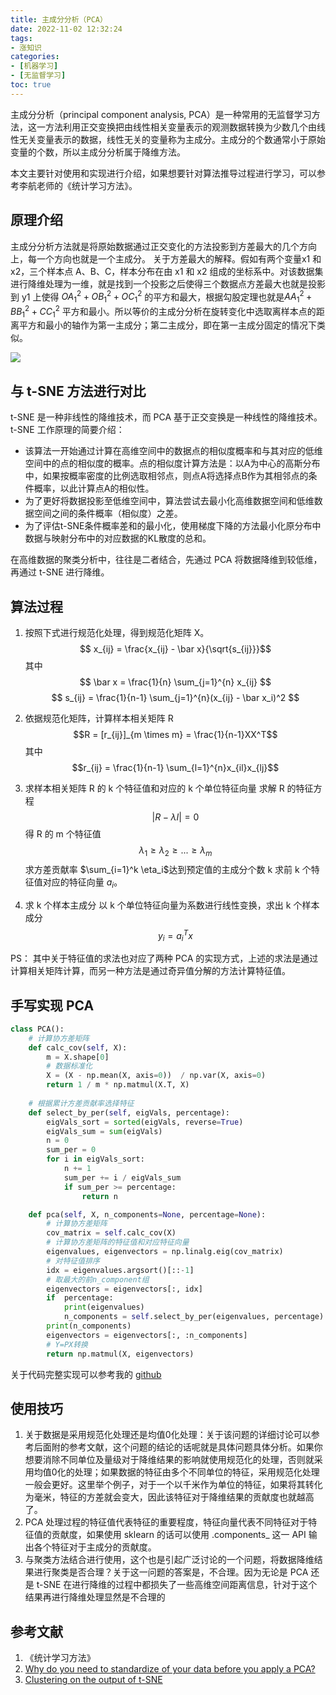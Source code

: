 ```yaml
---
title: 主成分分析（PCA）
date: 2022-11-02 12:32:24
tags:
- 涨知识
categories:
- [机器学习]
- [无监督学习]
toc: true
---
```


主成分分析（principal component analysis, PCA）是一种常用的无监督学习方法，这一方法利用正交变换把由线性相关变量表示的观测数据转换为少数几个由线性无关变量表示的数据，线性无关的变量称为主成分。主成分的个数通常小于原始变量的个数，所以主成分分析属于降维方法。

本文主要针对使用和实现进行介绍，如果想要针对算法推导过程进行学习，可以参考李航老师的《统计学习方法》。
<!-- more -->
## 原理介绍

主成分分析方法就是将原始数据通过正交变化的方法投影到方差最大的几个方向上，每一个方向也就是一个主成分。
关于方差最大的解释。假如有两个变量x1 和 x2，三个样本点 A、B、C，样本分布在由 x1 和 x2 组成的坐标系中。对该数据集进行降维处理为一维，就是找到一个投影之后使得三个数据点方差最大也就是投影到 y1 上使得 $OA_1^2 + OB_1^2 + OC_1^2$ 的平方和最大，根据勾股定理也就是$AA_1^2 + BB_1^2 + CC_1^2$ 平方和最小。所以等价的主成分分析在旋转变化中选取离样本点的距离平方和最小的轴作为第一主成分；第二主成分，即在第一主成分固定的情况下类似。

![](/images/PCA/PCA.png)

## 与 t-SNE 方法进行对比

t-SNE 是一种非线性的降维技术，而 PCA 基于正交变换是一种线性的降维技术。t-SNE 工作原理的简要介绍：
- 该算法一开始通过计算在高维空间中的数据点的相似度概率和与其对应的低维空间中的点的相似度的概率。点的相似度计算方法是：以A为中心的高斯分布中，如果按概率密度的比例选取相邻点，则点A将选择点B作为其相邻点的条件概率，以此计算点A的相似性。
- 为了更好将数据投影至低维空间中，算法尝试去最小化高维数据空间和低维数据空间之间的条件概率（相似度）之差。
- 为了评估t-SNE条件概率差和的最小化，使用梯度下降的方法最小化原分布中数据与映射分布中的对应数据的KL散度的总和。

在高维数据的聚类分析中，往往是二者结合，先通过 PCA 将数据降维到较低维，再通过 t-SNE 进行降维。

## 算法过程

1. 按照下式进行规范化处理，得到规范化矩阵 X。
$$ x_{ij} = \frac{x_{ij} - \bar x}{\sqrt{s_{ij}}}$$
其中
$$ \bar x = \frac{1}{n} \sum_{j=1}^{n} x_{ij} $$
$$ s_{ij} = \frac{1}{n-1} \sum_{j=1}^{n}(x_{ij} - \bar x_i)^2 $$

2. 依据规范化矩阵，计算样本相关矩阵 R
$$R = [r_{ij}]_{m \times m} = \frac{1}{n-1}XX^T$$
其中
$$r_{ij} = \frac{1}{n-1} \sum_{l=1}^{n}x_{il}x_{lj}$$

3. 求样本相关矩阵 R 的 k 个特征值和对应的 k 个单位特征向量
求解 R 的特征方程
$$|R - \lambda I| = 0$$
得 R 的 m 个特征值
$$\lambda_1 \geq \lambda_2 \geq ... \geq \lambda_m$$
求方差贡献率 $\sum_{i=1}^k \eta_i$达到预定值的主成分个数 k
求前 k 个特征值对应的特征向量 $a_i$。

4. 求 k 个样本主成分
以 k 个单位特征向量为系数进行线性变换，求出 k 个样本成分
$$y_i = a_i^Tx$$

PS：
其中关于特征值的求法也对应了两种 PCA 的实现方式，上述的求法是通过计算相关矩阵计算，而另一种方法是通过奇异值分解的方法计算特征值。


## 手写实现 PCA

``` python
class PCA():
    # 计算协方差矩阵
    def calc_cov(self, X):
        m = X.shape[0]
        # 数据标准化
        X = (X - np.mean(X, axis=0))  / np.var(X, axis=0)
        return 1 / m * np.matmul(X.T, X)
    
    # 根据累计方差贡献率选择特征
    def select_by_per(self, eigVals, percentage):
        eigVals_sort = sorted(eigVals, reverse=True)
        eigVals_sum = sum(eigVals)
        n = 0
        sum_per = 0
        for i in eigVals_sort:
            n += 1
            sum_per += i / eigVals_sum
            if sum_per >= percentage:
                return n

    def pca(self, X, n_components=None, percentage=None):
        # 计算协方差矩阵
        cov_matrix = self.calc_cov(X)
        # 计算协方差矩阵的特征值和对应特征向量
        eigenvalues, eigenvectors = np.linalg.eig(cov_matrix)
        # 对特征值排序
        idx = eigenvalues.argsort()[::-1]
        # 取最大的前n_component组
        eigenvectors = eigenvectors[:, idx]
        if  percentage:
            print(eigenvalues)
            n_components = self.select_by_per(eigenvalues, percentage)
        print(n_components)
        eigenvectors = eigenvectors[:, :n_components]
        # Y=PX转换
        return np.matmul(X, eigenvectors)
```

关于代码完整实现可以参考我的 [github](https://github.com/LALBJ/Deep-Learning-Models-Pytorch/blob/master/UL/decomposition/PCA.ipynb) 

## 使用技巧
1. 关于数据是采用规范化处理还是均值0化处理：关于该问题的详细讨论可以参考后面附的参考文献，这个问题的结论的话呢就是具体问题具体分析。如果你想要消除不同单位及量级对于降维结果的影响就使用规范化的处理，否则就采用均值0化的处理；如果数据的特征由多个不同单位的特征，采用规范化处理一般会更好。这里举个例子，对于一个以千米作为单位的特征，如果将其转化为毫米，特征的方差就会变大，因此该特征对于降维结果的贡献度也就越高了。
2. PCA 处理过程的特征值代表特征的重要程度，特征向量代表不同特征对于特征值的贡献度，如果使用 sklearn 的话可以使用 .components_ 这一 API 输出各个特征对于主成分的贡献度。
3. 与聚类方法结合进行使用，这个也是引起广泛讨论的一个问题，将数据降维结果进行聚类是否合理？关于这一问题的答案是，不合理。因为无论是 PCA 还是 t-SNE 在进行降维的过程中都损失了一些高维空间距离信息，针对于这个结果再进行降维处理显然是不合理的

## 参考文献
1. 《统计学习方法》
2. [Why do you need to standardize of your data before you apply a PCA?](https://www.quora.com/Why-do-you-need-to-standardize-zero-mean-unit-variance-of-your-data-before-you-apply-a-PCA-Which-important-assumptions-does-PCA-make)
3. [Clustering on the output of t-SNE](https://stats.stackexchange.com/questions/263539/clustering-on-the-output-of-t-sne)